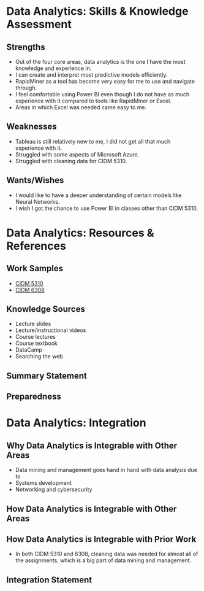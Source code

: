 # Data Analytics: Skills & Knowledge Assessment

## Strengths
- Out of the four core areas, data analytics is the one I have the most knowledge and experience in.
- I can create and interpret most predictive models efficiently. 
- RapidMiner as a tool has become very easy for me to use and navigate through.
- I feel comfortable using Power BI even though I do not have as much experience with it compared to tools like RapidMiner or Excel.
- Areas in which Excel was needed came easy to me.

## Weaknesses
- Tableau is still relatively new to me, I did not get all that much experience with it.
- Struggled with some aspects of Microsoft Azure.
- Struggled with cleaning data for CIDM 5310.

## Wants/Wishes
- I would like to have a deeper understanding of certain models like Neural Networks.
- I wish I got the chance to use Power BI in classes other than CIDM 5310.

# Data Analytics: Resources & References

## Work Samples
- [CIDM 5310](https://github.com/BenGCollier/CIDM-5310)
- [CIDM 6308](https://github.com/BenGCollier/CIDM-6308)

## Knowledge Sources
- Lecture slides
- Lecture/instructional videos
- Course lectures
- Course textbook
- DataCamp
- Searching the web

## Summary Statement

## Preparedness

# Data Analytics: Integration

## Why Data Analytics is Integrable with Other Areas
- Data mining and management goes hand in hand with data analysis due to 
- Systems development
- Networking and cybersecurity

## How Data Analytics is Integrable with Other Areas

## How Data Analytics is Integrable with Prior Work
- In both CIDM 5310 and 6308, cleaning data was needed for almost all of the assignments, which is a big part of data mining and management.

## Integration Statement
